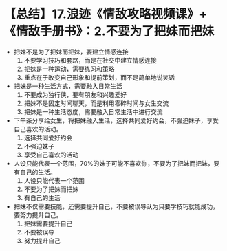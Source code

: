 # 【总结】17.浪迹《情敌攻略视频课》+《情敌手册书》：2.不要为了把妹而把妹

-   把妹不是为了把妹而把妹，要建立情感连接
    1.  不要学习技巧和套路，而是在社交中建立情感连接
    2.  把妹是一种运动，需要练习和策略
    3.  重点在于改变自己形象和提前策划，而不是简单地说笑话
-   把妹是一种生活方式，需要融入日常生活
    1.  不要成为独行侠，要有朋友和兴趣爱好
    2.  把妹不是固定时间聊天，而是利用零碎时间与女生交流
    3.  把妹是一种生活态度，需要融入日常生活中进行交流
-   下午茶分享给女生，将把妹融入生活，选择共同爱好约会，不强迫妹子，享受自己喜欢的活动。
    1.  选择共同爱好约会
    2.  不强迫妹子
    3.  享受自己喜欢的活动
-   人设只能代表一个范围，70%的妹子可能不喜欢你，不要为了把妹而把妹，要有自己的生活。
    1.  人设只能代表一个范围
    2.  不要为了把妹而把妹
    3.  有自己的生活
-   把妹不仅需要技能，还需要提升自己，不要被误导认为只要学技巧就能成功，要努力提升自己。
    1.  把妹需要提升自己
    2.  不要被误导
    3.  努力提升自己